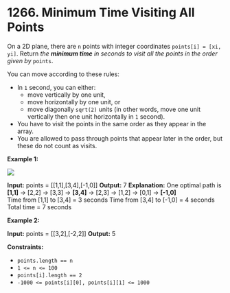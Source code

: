 # 1266. Minimum Time Visiting All Points 

On a 2D plane, there are `n` points with integer coordinates `points[i] = [xi, yi]`. Return _the **minimum time** in seconds to visit all the points in the order given by_ `points`.

You can move according to these rules:

- In `1` second, you can either:
    - move vertically by one unit,
    - move horizontally by one unit, or
    - move diagonally `sqrt(2)` units (in other words, move one unit vertically then one unit horizontally in `1` second).
- You have to visit the points in the same order as they appear in the array.
- You are allowed to pass through points that appear later in the order, but these do not count as visits.

**Example 1:**

![](https://assets.leetcode.com/uploads/2019/11/14/1626_example_1.PNG)

**Input:** points = [[1,1],[3,4],[-1,0]]
**Output:** 7
**Explanation:** One optimal path is **[1,1]** -> [2,2] -> [3,3] -> **[3,4]** -> [2,3] -> [1,2] -> [0,1] -> **[-1,0]**   
Time from [1,1] to [3,4] = 3 seconds 
Time from [3,4] to [-1,0] = 4 seconds
Total time = 7 seconds

**Example 2:**

**Input:** points = [[3,2],[-2,2]]
**Output:** 5

**Constraints:**

- `points.length == n`
- `1 <= n <= 100`
- `points[i].length == 2`
- `-1000 <= points[i][0], points[i][1] <= 1000`